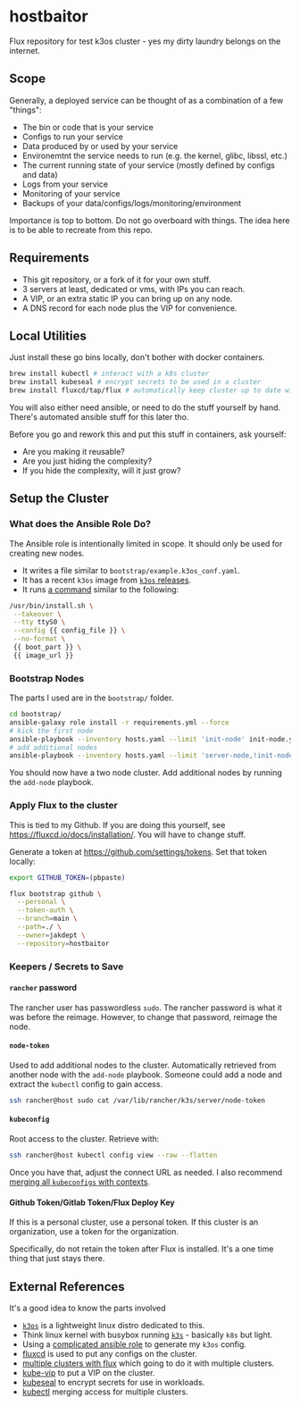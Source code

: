 # hostbaitor

Flux repository for test k3os cluster - yes my dirty laundry belongs on the internet.

## Scope

Generally, a deployed service can be thought of as a combination of a few "things":

- The bin or code that is your service
- Configs to run your service
- Data produced by or used by your service
- Environemtnt the service needs to run (e.g. the kernel, glibc, libssl, etc.)
- The current running state of your service (mostly defined by configs and data)
- Logs from your service
- Monitoring of your service
- Backups of your data/configs/logs/monitoring/environment

Importance is top to bottom.
Do not go overboard with things.
The idea here is to be able to recreate from this repo.

## Requirements

- This git repository, or a fork of it for your own stuff.
- 3 servers at least, dedicated or vms, with IPs you can reach.
- A VIP, or an extra static IP you can bring up on any node.
- A DNS record for each node plus the VIP for convenience.

## Local Utilities

Just install these go bins locally, don't bother with docker containers.

```bash
brew install kubectl # interact with a k8s cluster
brew install kubeseal # encrypt secrets to be used in a cluster
brew install fluxcd/tap/flux # automatically keep cluster up to date with git repo
```

You will also either need ansible, or need to do the stuff yourself by hand.
There's automated ansible stuff for this later tho.

Before you go and rework this and put this stuff in containers, ask yourself:

- Are you making it reusable?
- Are you just hiding the complexity?
- If you hide the complexity, will it just grow?

## Setup the Cluster

### What does the Ansible Role Do?

The Ansible role is intentionally limited in scope.
It should only be used for creating new nodes.

- It writes a file similar to `bootstrap/example.k3os_conf.yaml`.
- It has a recent `k3os` image from [`k3os` releases][2].
- It runs [a command](https://github.com/jakdept/bootstrap_k3os/blob/main/tasks/main.yml#L82) similar to the following:

```bash
/usr/bin/install.sh \
 --takeover \
 --tty ttyS0 \
 --config {{ config_file }} \
 --no-format \
 {{ boot_part }} \
 {{ image_url }}
```

### Bootstrap Nodes

The parts I used are in the `bootstrap/` folder.

```bash
cd bootstrap/
ansible-galaxy role install -r requirements.yml --force
# kick the first node
ansible-playbook --inventory hosts.yaml --limit 'init-node' init-node.yml
# add additional nodes
ansible-playbook --inventory hosts.yaml --limit 'server-node,!init-node' add-node.yml --list-hosts
```

You should now have a two node cluster.
Add additional nodes by running the `add-node` playbook.

### Apply Flux to the cluster

This is tied to my Github.
If you are doing this yourself, see <https://fluxcd.io/docs/installation/>.
You will have to change stuff.

Generate a token at <https://github.com/settings/tokens>.
Set that token locally:

```bash
export GITHUB_TOKEN=(pbpaste)
```

```bash
flux bootstrap github \
  --personal \
  --token-auth \
  --branch=main \
  --path=./ \
  --owner=jakdept \
  --repository=hostbaitor
```

### Keepers / Secrets to Save

#### `rancher` password

The rancher user has passwordless `sudo`.
The rancher password is what it was before the reimage.
However, to change that password, reimage the node.

#### `node-token`

Used to add additional nodes to the cluster.
Automatically retrieved from another node with the `add-node` playbook.
Someone could add a node and extract the `kubectl` config to gain access.

```bash
ssh rancher@host sudo cat /var/lib/rancher/k3s/server/node-token
```

#### `kubeconfig`

Root access to the cluster. Retrieve with:

```bash
ssh rancher@host kubectl config view --raw --flatten
```

Once you have that, adjust the connect URL as needed.
I also recommend [merging all `kubeconfigs` with contexts][9].

#### Github Token/Gitlab Token/Flux Deploy Key

If this is a personal cluster, use a personal token.
If this cluster is an organization, use a token for the organization.

Specifically, do not retain the token after Flux is installed.
It's a one time thing that just stays there.

## External References

It's a good idea to know the parts involved

- [`k3os`][1] is a lightweight linux distro dedicated to this.
- Think linux kernel with busybox running [`k3s`][3] - basically `k8s` but light.
- Using a [complicated ansible role][4] to generate my `k3os` config.
- [fluxcd][5] is used to put any configs on the cluster.
- [multiple clusters with flux][6] which going to do it with multiple clusters.
- [kube-vip][7] to put a VIP on the cluster.
- [kubeseal][8] to encrypt secrets for use in workloads.
- [kubectl][9] merging access for multiple clusters.

[1]: <https://github.com/rancher/k3os#sample-configyaml> "k3os"
[2]: <https://github.com/rancher/k3os/releases/tag/v0.20.11-k3s2r1> "k3os releases"
[3]: <https://github.com/k3s-io/k3s/blob/master/README.md> "k3s"
[4]: <https://github.com/jakdept/bootstrap_k3os> "bootstrap k3os"
[5]: <https://fluxcd.io/docs/installation/> "fluxcd"
[6]: <https://github.com/fluxcd/flux2-multi-tenancy> "multiple clusters in flux"
[7]: <https://kube-vip.io> "kube-vip"
[8]: <https://fluxcd.io/docs/guides/sealed-secrets/> "kubeseal"
[9]: <https://kubernetes.io/docs/tasks/access-application-cluster/configure-access-multiple-clusters/> "kubectl contexts"
